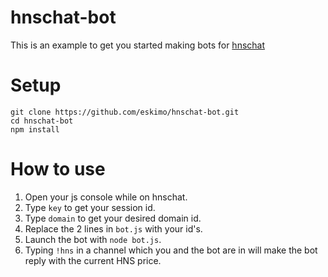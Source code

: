 # hnschat-bot
This is an example to get you started making bots for [hnschat](https://hns.chat)

# Setup
```
git clone https://github.com/eskimo/hnschat-bot.git
cd hnschat-bot
npm install
```

# How to use
1. Open your js console while on hnschat.
2. Type `key` to get your session id.
3. Type `domain` to get your desired domain id.
4. Replace the 2 lines in `bot.js` with your id's.
5. Launch the bot with `node bot.js`.
6. Typing `!hns` in a channel which you and the bot are in will make the bot reply with the current HNS price.
